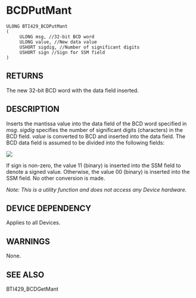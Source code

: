 # **BCDPutMant**

```
ULONG BTI429_BCDPutMant
(
     ULONG msg, //32-bit BCD word
     ULONG value, //New data value
     USHORT sigdig, //Number of significant digits
     USHORT sign //Sign for SSM field
)
```
## **RETURNS**

The new 32-bit BCD word with the data field inserted.

## **DESCRIPTION**

Inserts the mantissa value into the data field of the BCD word specified in *msg*. *sigdig* specifies the number of significant digits (characters) in the BCD field. *value* is converted to BCD and inserted into the data field. The BCD data field is assumed to be divided into the following fields:

![](_page_0_Figure_8.jpeg)

If sign is non-zero, the value 11 (binary) is inserted into the SSM field to denote a signed value. Otherwise, the value 00 (binary) is inserted into the SSM field. No other conversion is made.

*Note: This is a utility function and does not access any Device hardware.*

## **DEVICE DEPENDENCY**

Applies to all Devices.

## **WARNINGS**

None.

## **SEE ALSO**

BTI429\_BCDGetMant